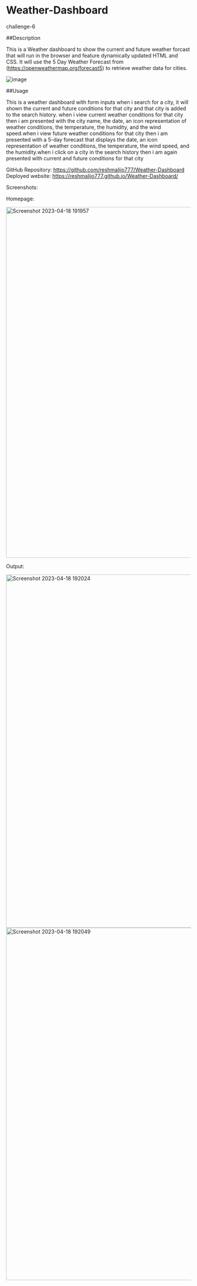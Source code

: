 # Weather-Dashboard
challenge-6

##Description

This is a Weather dashboard to show the current and future weather forcast that will run in the browser and feature dynamically updated HTML and CSS. It will use the 5 Day Weather Forecast from (https://openweathermap.org/forecast5) to retrieve weather data for cities.

![image](https://img.shields.io/badge/JavaScript-323330?style=for-the-badge&logo=javascript&logoColor=F7DF1E)

##Usage

This is a weather dashboard with form inputs when i search for a city, it will shown the current and future conditions for that city and that city is added to the search history. when i view current weather conditions for that city then i am presented with the city name, the date, an icon representation of weather conditions, the temperature, the humidity, and the wind speed.when i view future weather conditions for that city then i am presented with a 5-day forecast that displays the date, an icon representation of weather conditions, the temperature, the wind speed, and the humidity.when i click on a city in the search history then i am again presented with current and future conditions for that city

GitHub Repository: https://github.com/reshmalijo777/Weather-Dashboard
Deployed website: https://reshmalijo777.github.io/Weather-Dashboard/

Screenshots:

Homepage:

<img width="956" alt="Screenshot 2023-04-18 191957" src="https://user-images.githubusercontent.com/128992593/232935431-0b486d70-2c3f-48dd-b607-79772ca98169.png">

Output:

<img width="962" alt="Screenshot 2023-04-18 192024" src="https://user-images.githubusercontent.com/128992593/232935514-2c49d536-52bd-4dc7-965e-6b35673fe9b2.png">

<img width="960" alt="Screenshot 2023-04-18 192049" src="https://user-images.githubusercontent.com/128992593/232935546-9cd8071e-4ffe-4cf7-b52f-5c0e4ffbdfe4.png">

